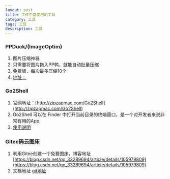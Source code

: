 ```yaml
---
layout: post
title: 工作中常使用的工具
category: 工具
tags: 工具
description: 工具
--- 
```


### PPDuck/(ImageOptim)
1. 图片压缩神器
2. 只需要将图片拖入PP鸭，就能自动批量压缩
3. 免费版，每次最多压缩10个
4. [地址：](http://ppduck.com)

### Go2Shell
1. 官网地址：[http://zipzapmac.com/Go2Shell](http://zipzapmac.com/Go2Shell)
2. Go2Shell 可以在 Finder 中打开当前目录的终端窗口，是一个对开发者来说非常有用的App.
3. [使用说明](https://www.jianshu.com/p/bae3a64ea762)


### Gitee码云图床
1. 利用Gitee创建一个免费图床，博客地址[https://blog.csdn.net/qq_33289694/article/details/105979809](https://blog.csdn.net/qq_33289694/article/details/105979809)
2. 文档地址
    [git地址](https://gitee.com/zhonghua123/blogimgs.git)


